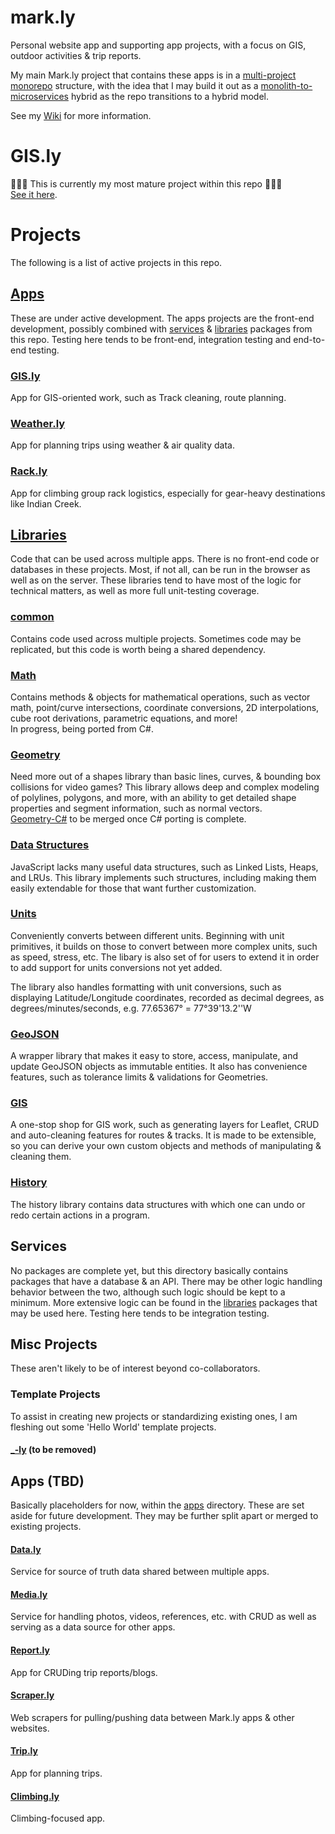# mark.ly
Personal website app and supporting app projects, with a focus on GIS, outdoor activities & trip reports.

My main Mark.ly project that contains these apps is in a [multi-project monorepo](https://kinsta.com/blog/monorepo-vs-multi-repo/) structure, with the idea that I may build it out as a [monolith-to-microservices](https://www.atlassian.com/microservices/microservices-architecture/microservices-vs-monolith) hybrid as the repo transitions to a hybrid model.

See my [Wiki](https://markpthomas.github.io/wiki/Apps_819631.html) for more information.

# GIS.ly
🎉🎉🎉 This is currently my most mature project within this repo 🎉🎉🎉 \
[See it here](https://github.com/MarkPThomas/mark.ly/tree/main/packages/apps/gis-ly#gisly).

# Projects
The following is a list of active projects in this repo.

## [Apps](https://github.com/MarkPThomas/mark.ly/tree/main/packages/apps)
These are under active development. The apps projects are the front-end development, possibly combined with [services](https://github.com/MarkPThomas/mark.ly/tree/main/packages/libraries) & [libraries](https://github.com/MarkPThomas/mark.ly/tree/main/packages/services) packages from this repo. Testing here tends to be front-end, integration testing and end-to-end testing.

### [GIS.ly](https://github.com/MarkPThomas/mark.ly/tree/main/packages/apps/gis-ly#gisly)
App for GIS-oriented work, such as Track cleaning, route planning.

### [Weather.ly](https://github.com/MarkPThomas/mark.ly/tree/main/packages/apps/weather-ly#weatherly)
App for planning trips using weather & air quality data.

### [Rack.ly](https://github.com/MarkPThomas/mark.ly/tree/main/packages/apps/rack-ly#rackly)
App for climbing group rack logistics, especially for gear-heavy destinations like Indian Creek.

## [Libraries](https://github.com/MarkPThomas/mark.ly/tree/main/packages/libraries)
Code that can be used across multiple apps. There is no front-end code or databases in these projects. Most, if not all, can be run in the browser as well as on the server. These libraries tend to have most of the logic for technical matters, as well as more full unit-testing coverage.

### [common](https://github.com/MarkPThomas/mark.ly/tree/main/packages/libraries/common)
Contains code used across multiple projects. Sometimes code may be replicated, but this code is worth being a shared dependency.

### [Math](https://github.com/MarkPThomas/mark.ly/tree/main/packages/libraries/math#math)
Contains methods & objects for mathematical operations, such as vector math, point/curve intersections, coordinate conversions, 2D interpolations, cube root derivations, parametric equations, and more! \
In progress, being ported from C#.

### [Geometry](https://github.com/MarkPThomas/mark.ly/tree/main/packages/libraries/geometry#geometry)
Need more out of a shapes library than basic lines, curves, & bounding box collisions for video games? This library allows deep and complex modeling of polylines, polygons, and more, with an ability to get detailed shape properties and segment information, such as normal vectors. \
[Geometry-C#](https://github.com/MarkPThomas/mark.ly/tree/main/packages/libraries/geometry-csharp#geometry) to be merged once C# porting is complete.

### [Data Structures](https://github.com/MarkPThomas/mark.ly/tree/main/packages/libraries/dataStructures#data-structures)
JavaScript lacks many useful data structures, such as Linked Lists, Heaps, and LRUs. This library implements such structures, including making them easily extendable for those that want further customization. 

### [Units](https://github.com/MarkPThomas/mark.ly/tree/main/packages/libraries/units#units)
Conveniently converts between different units. Beginning with unit primitives, it builds on those to convert between more complex units, such as speed, stress, etc. The libary is also set of for users to extend it in order to add support for units conversions not yet added. 

The library also handles formatting with unit conversions, such as displaying Latitude/Longitude coordinates, recorded as decimal degrees, as degrees/minutes/seconds, e.g. 77.65367° = 77°39'13.2''W 

### [GeoJSON](https://github.com/MarkPThomas/mark.ly/tree/main/packages/libraries/GeoJSON#geojson)
A wrapper library that makes it easy to store, access, manipulate, and update GeoJSON objects as immutable entities. It also has convenience features, such as tolerance limits & validations for Geometries. 

### [GIS](https://github.com/MarkPThomas/mark.ly/tree/main/packages/libraries/GIS#gis)
A one-stop shop for GIS work, such as generating layers for Leaflet, CRUD and auto-cleaning features for routes & tracks. It is made to be extensible, so you can derive your own custom objects and methods of manipulating & cleaning them. 

### [History](https://github.com/MarkPThomas/mark.ly/tree/main/packages/libraries/history#history)
The history library contains data structures with which one can undo or redo certain actions in a program. 

## Services
No packages are complete yet, but this directory basically contains packages that have a database & an API. There may be other logic handling behavior between the two, although such logic should be kept to a minimum. More extensive logic can be found in the [libraries](https://github.com/MarkPThomas/mark.ly/tree/main/packages/libraries) packages that may be used here. Testing here tends to be integration testing.

## Misc Projects
These aren't likely to be of interest beyond co-collaborators.

### Template Projects
To assist in creating new projects or standardizing existing ones, I am fleshing out some 'Hello World' template projects.

#### [_-ly](https://github.com/MarkPThomas/mark.ly/tree/main/packages/_-ly) (to be removed)
<!-- * [app-api]() - NodeJS projects. Libraries & back-end.
* [app-ui]() - React projects. Front-end.
* [app-allInOne]() - Projects with somewhat coupled front-end/back-end. Basically full-stack apps that are mostly standalone in this repo. -->

## Apps (TBD)
Basically placeholders for now, within the [apps](https://github.com/MarkPThomas/mark.ly/tree/main/packages/apps) directory. These are set aside for future development. They may be further split apart or merged to existing projects.

#### [Data.ly](https://github.com/MarkPThomas/mark.ly/tree/main/packages/apps/data-ly)
Service for source of truth data shared between multiple apps.

#### [Media.ly](https://github.com/MarkPThomas/mark.ly/tree/main/packages/apps/media-ly)
Service for handling photos, videos, references, etc. with CRUD as well as serving as a data source for other apps.

#### [Report.ly](https://github.com/MarkPThomas/mark.ly/tree/main/packages/apps/report-ly)
App for CRUDing trip reports/blogs.

#### [Scraper.ly](https://github.com/MarkPThomas/mark.ly/tree/main/packages/apps/scraper-ly)
Web scrapers for pulling/pushing data between Mark.ly apps & other websites.

#### [Trip.ly](https://github.com/MarkPThomas/mark.ly/tree/main/packages/apps/trip-ly)
App for planning trips.

#### [Climbing.ly](https://github.com/MarkPThomas/mark.ly/tree/main/packages/apps/climbing-ly)
Climbing-focused app.
